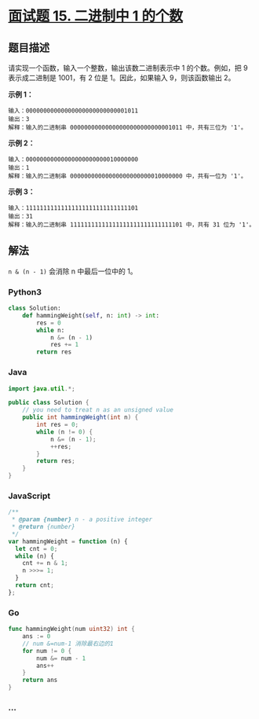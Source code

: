 # [面试题 15. 二进制中 1 的个数](https://leetcode-cn.com/problems/er-jin-zhi-zhong-1de-ge-shu-lcof/)

## 题目描述

请实现一个函数，输入一个整数，输出该数二进制表示中 1 的个数。例如，把 9  表示成二进制是 1001，有 2 位是 1。因此，如果输入 9，则该函数输出 2。

**示例 1：**

```
输入：00000000000000000000000000001011
输出：3
解释：输入的二进制串 00000000000000000000000000001011 中，共有三位为 '1'。
```

**示例 2：**

```
输入：00000000000000000000000010000000
输出：1
解释：输入的二进制串 00000000000000000000000010000000 中，共有一位为 '1'。
```

**示例 3：**

```
输入：11111111111111111111111111111101
输出：31
解释：输入的二进制串 11111111111111111111111111111101 中，共有 31 位为 '1'。
```

## 解法

`n & (n - 1)` 会消除 n 中最后一位中的 1。

<!-- tabs:start -->

### **Python3**

```python
class Solution:
    def hammingWeight(self, n: int) -> int:
        res = 0
        while n:
            n &= (n - 1)
            res += 1
        return res
```

### **Java**

```java
import java.util.*;

public class Solution {
    // you need to treat n as an unsigned value
    public int hammingWeight(int n) {
        int res = 0;
        while (n != 0) {
            n &= (n - 1);
            ++res;
        }
        return res;
    }
}
```

### **JavaScript**

```js
/**
 * @param {number} n - a positive integer
 * @return {number}
 */
var hammingWeight = function (n) {
  let cnt = 0;
  while (n) {
    cnt += n & 1;
    n >>>= 1;
  }
  return cnt;
};
```

### **Go**

```go
func hammingWeight(num uint32) int {
	ans := 0
	// num &=num-1 消除最右边的1
	for num != 0 {
		num &= num - 1
		ans++
	}
	return ans
}
```

### **...**

```

```

<!-- tabs:end -->
